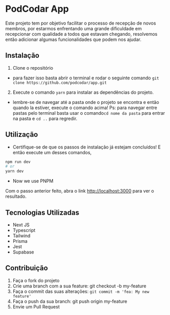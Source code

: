 # PodCodar App

Este projeto tem por objetivo facilitar o processo de recepção de novos membros, por estarmos enfrentando uma grande dificuldade em recepcionar com qualidade a todos que estavam chegando, resolvemos então adicionar algumas funcionalidades que podem nos ajudar.

## Instalação

1. Clone o repositório

- para fazer isso basta abrir o terminal e rodar o seguinte comando `git clone https://github.com/podcodar/app.git`

2. Execute o comando `yarn` para instalar as dependências do projeto.

- lembre-se de navegar até a pasta onde o projeto se encontra e então quando la estiver, execute o comando acima! Ps: para navegar entre pastas pelo terminal basta usar o comando`cd nome da pasta` para entrar na pasta e `cd ..` para regredir.

## Utilização

- Certifique-se de que os passos de instalação já estejam concluídos! E então execute um desses comandos,

```bash
npm run dev
# or
yarn dev
```

- Now we use PNPM

Com o passo anterior feito, abra o link [http://localhost:3000](http://localhost:3000) para ver o resultado.

## Tecnologias Utilizadas

- Next JS
- Typescript
- Tailwind
- Prisma
- Jest
- Supabase

## Contribuição

1. Faça o fork do projeto
2. Crie uma branch com a sua feature: git checkout -b my-feature
3. Faça o commit das suas alterações: `git commit -m 'fea: My new feature'`
4. Faça o push da sua branch: git push origin my-feature
5. Envie um Pull Request
